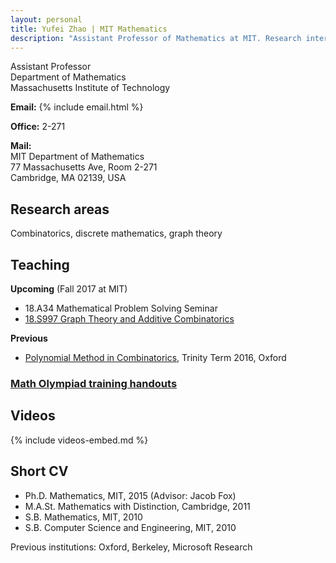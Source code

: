```yaml
---
layout: personal
title: Yufei Zhao | MIT Mathematics
description: "Assistant Professor of Mathematics at MIT. Research interests: combinatorics and discrete Mathematics"
---
```


Assistant Professor  
Department of Mathematics  
Massachusetts Institute of Technology

<div class="row">
<div class="col-md-4">
<p><strong>Email:</strong>
{% include email.html %}</p>

<p><strong>Office:</strong> 2-271</p>
</div>
<div class="col-md-8">
<p><strong>Mail:</strong><br>
MIT Department of Mathematics<br>
77 Massachusetts Ave, Room 2-271<br>
Cambridge, MA 02139, USA</p>
</div>
</div>


## Research areas

Combinatorics, discrete mathematics, graph theory

## Teaching

**Upcoming** (Fall 2017 at MIT)

* 18.A34 Mathematical Problem Solving Seminar
* [18.S997 Graph Theory and Additive Combinatorics](gtac/)

**Previous**

* [Polynomial Method in Combinatorics](pm16/), Trinity Term 2016, Oxford

### [Math Olympiad training handouts](olympiad/)


## Videos

{% include videos-embed.md %}


## Short CV

* Ph.D. Mathematics, MIT, 2015 (Advisor: Jacob Fox)
* M.A.St. Mathematics with Distinction, Cambridge, 2011
* S.B. Mathematics, MIT, 2010
* S.B. Computer Science and Engineering, MIT, 2010

Previous institutions: Oxford, Berkeley, Microsoft Research
